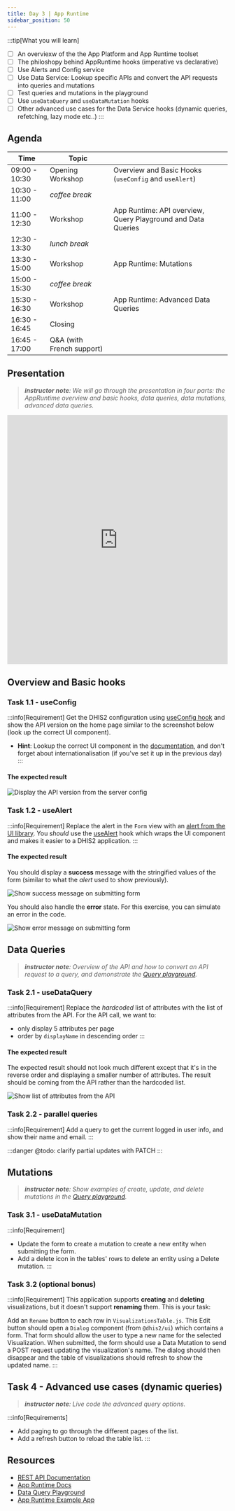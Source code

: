 ```yaml
---
title: Day 3 | App Runtime
sidebar_position: 50
---
```


:::tip[What you will learn]
- [ ] An overviexw of the the App Platform and App Runtime toolset
- [ ] The philoshopy behind AppRuntime hooks (imperative vs declarative)
- [ ] Use Alerts and Config service
- [ ] Use Data Service: Lookup specific APIs and convert the API requests into queries and mutations
- [ ] Test queries and mutations in the playground
- [ ] Use `useDataQuery` and `useDataMutation` hooks
- [ ] Other advanced use cases for the Data Service hooks (dynamic queries, refetching, lazy mode etc..)
:::

## Agenda
| Time | Topic | |
| --- | --- | --- |
| 09:00 - 10:30 | Opening Workshop | Overview and Basic Hooks (`useConfig` and `useAlert`) |
| 10:30 - 11:00 | _coffee break_ | |
| 11:00 - 12:30 | Workshop | App Runtime: API overview, Query Playground and Data Queries |
| 12:30 - 13:30 | _lunch break_ | |
| 13:30 - 15:00 | Workshop | App Runtime: Mutations |
| 15:00 - 15:30 | _coffee break_ | |
| 15:30 - 16:30 | Workshop | App Runtime: Advanced Data Queries |
| 16:30 - 16:45 | Closing | |
| 16:45 - 17:00 | Q&A (with French support) | |

## Presentation

> _**instructor note**: We will go through the presentation in four parts: the AppRuntime overview and basic hooks, data queries, data mutations, advanced data queries._

<iframe src="https://docs.google.com/presentation/d/e/2PACX-1vSdtSEOUIBoql2XTrjEQPndvb6BAjnqcGiqhk841tZRivnTMNpn0PSFUEMElj1TK83hNsgGe811Qgjw/embed?start=false&loop=false&delayms=3000" frameborder="0" width="100%" height="569" allowfullscreen="true" mozallowfullscreen="true" webkitallowfullscreen="true"></iframe>


## Overview and Basic hooks


### Task 1.1 - useConfig
:::info[Requirement]
Get the DHIS2 configuration using [useConfig hook](https://developers.dhis2.org/docs/app-runtime/hooks/useConfig) and show the API version on the home page similar to the screenshot below (look up the correct UI component).

- **Hint**: Lookup the correct UI component in the [documentation](https://ui.dhis2.nu/), and don't forget about internationalisation (if you've set it up in the previous day)
::: 

#### The expected result
![Display the API version from the server config](../assets/appruntime-workshop/task-useconfig.png)


### Task 1.2 - useAlert
:::info[Requirement]
Replace the alert in the `Form` view with an [alert from the UI library](https://ui.dhis2.nu/components/alertbar). You _should_ use the [useAlert](https://developers.dhis2.org/docs/app-runtime/hooks/useAlert) hook which wraps the UI component and makes it easier to a DHIS2 application.
::: 

#### The expected result
You should display a **success** message with the stringified values of the form (similar to what the _alert_ used to show previously).

![Show success message on submitting form](../assets/appruntime-workshop/task-alert.png)

You should also handle the **error** state. For this exercise, you can simulate an error in the code.

![Show error message on submitting form](../assets/appruntime-workshop/task-alert-error.png)


## Data Queries

> _**instructor note**:  Overview of the API and how to convert an API request to a query, and demonstrate the [Query playground](https://runtime.dhis2.nu/playground/)._

### Task 2.1 - useDataQuery

:::info[Requirement]
Replace the _hardcoded_ list of attributes with the list of attributes from the API. For the API call, we want to:
- only display 5 attributes per page
- order by `displayName` in descending order
:::

#### The expected result
The expected result should not look much different except that it's in the reverse order and displaying a smaller number of attributes. The result should be coming from the API rather than the hardcoded list.

![Show list of attributes from the API](../assets/appruntime-workshop/task-use-data-query.png)


### Task 2.2 - parallel queries


:::info[Requirement]
Add a query to get the current logged in user info, and show their name and email. 
:::

:::danger
@todo: clarify partial updates with PATCH
:::


## Mutations

> _**instructor note**:  Show examples of create, update, and delete mutations in the [Query playground](https://runtime.dhis2.nu/playground/)._


### Task 3.1 - useDataMutation

:::info[Requirement]
- Update the form to create a mutation to create a new entity when submitting the form.
- Add a delete icon in the tables' rows to delete an entity using a Delete mutation.
:::

### Task 3.2 (optional bonus)

:::info[Requirement]
This application supports **creating** and **deleting** visualizations, but it doesn't support **renaming** them.  This is your task:

Add an `Rename` button to each row in `VisualizationsTable.js`.  This Edit button should open a `Dialog` component (from `@dhis2/ui`) which contains a form.  That form should allow the user to type a new name for the selected Visualization.  When submitted, the form should use a Data Mutation to send a POST request updating the visualization's name.  The dialog should then disappear and the table of visualizations should refresh to show the updated name.
:::


## Task 4 - Advanced use cases (dynamic queries)

> _**instructor note**:  Live code the advanced query options._


:::info[Requirements]
- Add paging to go through the different pages of the list.
- Add a refresh button to reload the table list.
:::


## Resources

- [REST API Documentation](https://docs.dhis2.org/en/develop/using-the-api/dhis-core-version-master/introduction.html)
- [App Runtime Docs](https://developers.dhis2.org/docs/app-runtime/getting-started/)
- [Data Query Playground](https://runtime.dhis2.nu/playground)
- [App Runtime Example App](https://github.com/dhis2/app-runtime/tree/master/examples/cra)